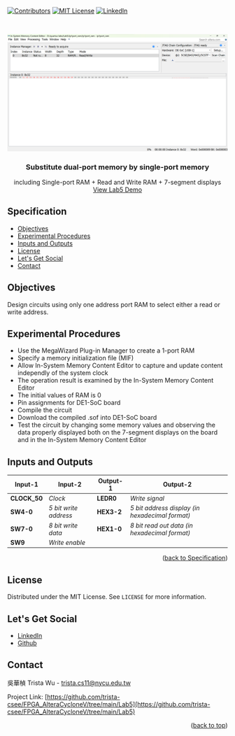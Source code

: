 <a name="readme-top"></a>
<!-- PROJECT SHIELDS -->
[![Contributors][contributors-shield]]()
[![MIT License][license-shield]][license-url]
[![LinkedIn][linkedin-shield]][linkedin-url]

<!-- PROJECT LOGO -->
<br />
<p align="center">
  <a href="https://github.com/trista-csee/FPGA_AlteraCycloneV/tree/main/Lab5">
    <img src="https://github.com/trista-csee/FPGA_AlteraCycloneV/blob/main/images/Lab5-Logo.png" alt="Logo">
  </a>

  <h3 align="center">Substitute dual-port memory by single-port memory</h3>

  <p align="center">
    including Single-port RAM + Read and Write RAM + 7-segment displays
    <br />
    <a href="https://github.com/trista-csee/FPGA_AlteraCycloneV/tree/main/LabsDemo/Lab5">View Lab5 Demo</a>
  </p>
</p>


<a name="Spec"></a>
<!-- Specification -->
## Specification

* [Objectives](#objectives)
* [Experimental Procedures](#experimental-procedures)
* [Inputs and Outputs](#inputs-and-outputs)
* [License](#license)
* [Let's Get Social](#lets-get-social)
* [Contact](#contact)


<!-- Objectives -->
## Objectives

Design circuits using only one address port RAM to select either a read or write address.


<!-- Experimental Procedures -->
## Experimental Procedures

* Use the MegaWizard Plug-in Manager to create a 1-port RAM
* Specify a memory initialization file (MIF)
* Allow In-System Memory Content Editor to capture and update content independly of the system clock 
* The operation result is examined by the In-System Memory Content Editor
* The initial values of RAM is 0
* Pin assignments for DE1-SoC board
* Compile the circuit
* Download the compiled .sof into DE1-SoC board
* Test the circuit by changing some memory values and observing the data properly displayed both on the 7-segment displays on the board and in the In-System Memory Content Editor


<!-- Inputs and Outputs -->
## Inputs and Outputs

|Input-1|Input-2|Output-1|Output-2|
|-----------|-------------|------------|------------------------|
|**CLOCK_50**|*Clock*|**LEDR0**|*Write signal*|
|**SW4-0**|*5 bit write address*|**HEX3-2**|*5 bit address display (in hexadecimal format)*|
|**SW7-0**|*8 bit write data*|**HEX1-0**|*8 bit read out data (in hexadecimal format)*|
|**SW9**|*Write enable*|||

<p align="right">(<a href="#Spec">back to Specification</a>)</p>



<!-- LICENSE -->
## License

Distributed under the MIT License. See `LICENSE` for more information.


<!-- LET'S GET SOCIAL -->
## Let's Get Social

* [LinkedIn](https://www.linkedin.com/in/%E8%8F%AF%E6%A5%A8-%E5%90%B3-363252241/)
* [Github](https://github.com/trista-csee)


<!-- CONTACT -->
## Contact

吳華楨 Trista Wu - trista.cs11@nycu.edu.tw

Project Link: [https://github.com/trista-csee/FPGA_AlteraCycloneV/tree/main/Lab5](https://github.com/trista-csee/FPGA_AlteraCycloneV/tree/main/Lab5)

<p align="right">(<a href="#readme-top">back to top</a>)</p>


<!-- MARKDOWN LINKS & IMAGES -->
[contributors-shield]: https://img.shields.io/badge/contributors-1-orange.svg?style=flat-square
[license-shield]: https://img.shields.io/badge/license-MIT-blue.svg?style=flat-square
[license-url]: https://choosealicense.com/licenses/mit
[linkedin-shield]: https://img.shields.io/badge/-LinkedIn-black.svg?style=flat-square&logo=linkedin&colorB=555
[linkedin-url]: https://www.linkedin.com/in/hua-chen-wu-363252241/
[product-screenshot]: ./images/projects/portfolio.jpg

